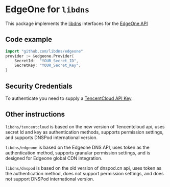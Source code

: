 # EdgeOne for `libdns`

This package implements the [libdns](https://github.com/libdns/libdns) interfaces for the [EdgeOne API](https://www.tencentcloud.com/zh/document/product/1145/50453)

## Code example

```go
import "github.com/libdns/edgeone"
provider := &edgeone.Provider{
    SecretId:  "YOUR_Secret_ID",
    SecretKey: "YOUR_Secret_Key",
}
```

## Security Credentials

To authenticate you need to supply a [TencentCloud API Key](https://console.tencentcloud.com/cam/capi).

## Other instructions

`libdns/tencentcloud` is based on the new version of Tencentcloud api, uses secret Id and key as authentication methods, supports permission settings, and supports DNSPod international version.

`libdns/edgeone` is based on the Edgeone DNS API, uses token as the authentication method, supports granular permission settings, and is designed for Edgeone global CDN integration.

`libdns/dnspod` is based on the old version of dnspod.cn api, uses token as the authentication method, does not support permission settings, and does not support DNSPod international version.
